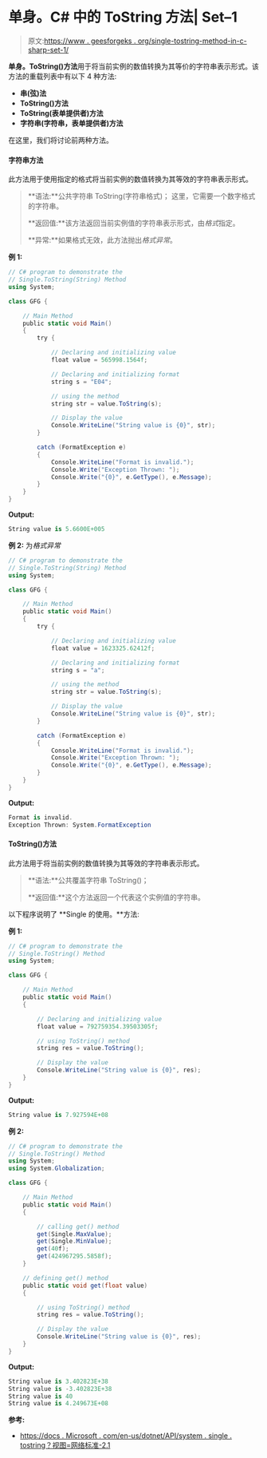 # 单身。C# 中的 ToString 方法| Set–1

> 原文:[https://www . geesforgeks . org/single-tostring-method-in-c-sharp-set-1/](https://www.geeksforgeeks.org/single-tostring-method-in-c-sharp-set-1/)

**单身。ToString()方法**用于将当前实例的数值转换为其等价的字符串表示形式。该方法的重载列表中有以下 4 种方法:

*   **串(弦)法**
*   **ToString()方法**
*   **ToString(表单提供者)方法**
*   **字符串(字符串，表单提供者)方法**

在这里，我们将讨论前两种方法。

#### 字符串方法

此方法用于使用指定的格式将当前实例的数值转换为其等效的字符串表示形式。

> **语法:**公共字符串 ToString(字符串格式)；
> 这里，它需要一个数字格式的字符串。
> 
> **返回值:**该方法返回当前实例值的字符串表示形式，由*格式*指定。
> 
> **异常:**如果格式无效，此方法抛出*格式异常*。

**例 1:**

```cs
// C# program to demonstrate the
// Single.ToString(String) Method
using System;

class GFG {

    // Main Method
    public static void Main()
    {
        try {

            // Declaring and initializing value
            float value = 565998.1564f;

            // Declaring and initializing format
            string s = "E04";

            // using the method
            string str = value.ToString(s);

            // Display the value
            Console.WriteLine("String value is {0}", str);
        }

        catch (FormatException e) 
        {
            Console.WriteLine("Format is invalid.");
            Console.Write("Exception Thrown: ");
            Console.Write("{0}", e.GetType(), e.Message);
        }
    }
}
```

**Output:**

```cs
String value is 5.6600E+005

```

**例 2:** 为*格式异常*

```cs
// C# program to demonstrate the
// Single.ToString(String) Method
using System;

class GFG {

    // Main Method
    public static void Main()
    {
        try {

            // Declaring and initializing value
            float value = 1623325.62412f;

            // Declaring and initializing format
            string s = "a";

            // using the method
            string str = value.ToString(s);

            // Display the value
            Console.WriteLine("String value is {0}", str);
        }

        catch (FormatException e)
        {
            Console.WriteLine("Format is invalid.");
            Console.Write("Exception Thrown: ");
            Console.Write("{0}", e.GetType(), e.Message);
        }
    }
}
```

**Output:**

```cs
Format is invalid.
Exception Thrown: System.FormatException

```

#### ToString()方法

此方法用于将当前实例的数值转换为其等效的字符串表示形式。

> **语法:**公共覆盖字符串 ToString()；
> 
> **返回值:**这个方法返回一个代表这个实例值的字符串。

以下程序说明了 **Single 的使用。**方法:

**例 1:**

```cs
// C# program to demonstrate the
// Single.ToString() Method
using System;

class GFG {

    // Main Method
    public static void Main()
    {

        // Declaring and initializing value
        float value = 792759354.39503305f;

        // using ToString() method
        string res = value.ToString();

        // Display the value
        Console.WriteLine("String value is {0}", res);
    }
}
```

**Output:**

```cs
String value is 7.927594E+08

```

**例 2:**

```cs
// C# program to demonstrate the
// Single.ToString() Method
using System;
using System.Globalization;

class GFG {

    // Main Method
    public static void Main()
    {

        // calling get() method
        get(Single.MaxValue);
        get(Single.MinValue);
        get(40f);
        get(424967295.5858f);
    }

    // defining get() method
    public static void get(float value)
    {

        // using ToString() method
        string res = value.ToString();

        // Display the value
        Console.WriteLine("String value is {0}", res);
    }
}
```

**Output:**

```cs
String value is 3.402823E+38
String value is -3.402823E+38
String value is 40
String value is 4.249673E+08

```

**参考:**

*   [https://docs . Microsoft . com/en-us/dotnet/API/system . single . tostring？视图=网络标准-2.1](https://docs.microsoft.com/en-us/dotnet/api/system.single.tostring?view=netstandard-2.1)